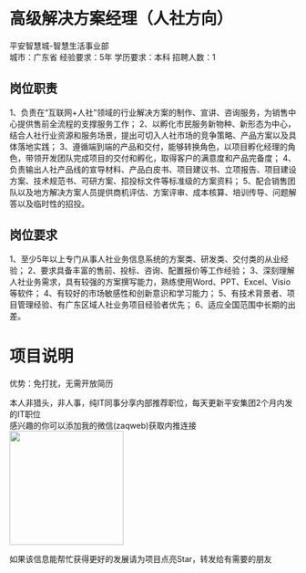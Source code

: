 # 高级解决方案经理（人社方向）
平安智慧城-智慧生活事业部  
城市：广东省 经验要求：5年 学历要求：本科  招聘人数：1

## 岗位职责
1、负责在“互联网+人社”领域的行业解决方案的制作、宣讲、咨询服务，为销售中心提供售前全流程的支撑服务工作；
   2、以孵化市民服务新物种、新形态为中心，结合人社行业资源和服务场景，提出可切入人社市场的竞争策略、产品方案以及具体落地实践；
   3、遵循端到端的产品和交付，能够转换角色，以项目孵化经理的角色，带领开发团队完成项目的交付和孵化，取得客户的满意度和产品完备度；
   4、负责输出人社产品线的宣导材料、产品白皮书、项目建议书、立项报告、项目建设方案、技术规范书、可研方案、招投标文件等标准级的方案资料；
   5、配合销售团队以及地方解决方案人员提供商机评估、方案评审、成本核算、培训传导、问题解答以及临时性的招投。

## 岗位要求
1、至少5年以上专门从事人社业务信息系统的方案类、研发类、交付类的从业经验；
   2、要求具备丰富的售前、投标、咨询、配置报价等工作经验；
   3、深刻理解人社业务需求，具有较强的方案撰写能力，熟练使用Word、PPT、Excel、Visio等软件；
   4、有较好的市场敏感性和创新意识和学习能力；
   5、有技术背景者、项目管理经验、有广东区域人社业务项目经验者优先；
   6、适应全国范围中长期的出差。

# 项目说明

优势：免打扰，无需开放简历

本人非猎头，非人事，纯IT同事分享内部推荐职位，每天更新平安集团2个月内发的IT职位  
感兴趣的你可以添加我的微信(zaqweb)获取内推连接  
<img src="https://github.com/zaqweb/PA-IT-JOBS/blob/master/WechatICode.jpeg"  height="200" width="200">

如果该信息能帮忙获得更好的发展请为项目点亮Star，转发给有需要的朋友




